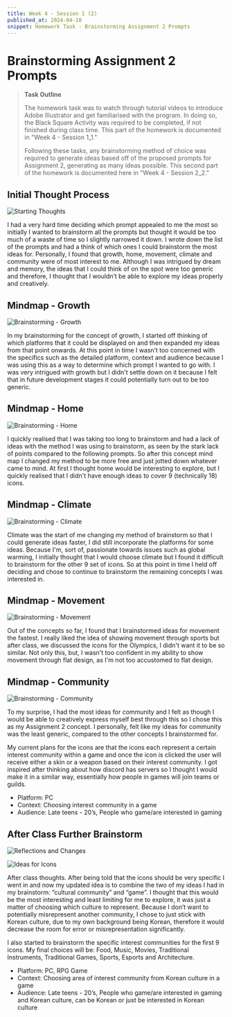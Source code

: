 ```yaml
---
title: Week 4 - Session 1 (2)
published_at: 2024-04-10
snippet: Homework Task - Brainstorming Assignment 2 Prompts
---
```

# Brainstorming Assignment 2 Prompts
> **Task Outline**
>
> The homework task was to watch through tutorial videos to introduce Adobe Illustrator and get familiarised with the program. In doing so, the Black Square Activity was required to be completed, if not finished during class time. This part of the homework is documented in "Week 4 - Session 1_1."
> 
> Following these tasks, any brainstorming method of choice was required to generate ideas based off of the proposed prompts for Assignment 2, generating as many ideas possible. This second part of the homework is documented here in "Week 4 - Session 2_2."

## Initial Thought Process
![Starting Thoughts](/W04/3_1mindmap.jpg)

I had a very hard time deciding which prompt appealed to me the most so initially I wanted to brainstorm all the prompts but thought it would be too much of a waste of time so I slightly narrowed it down. I wrote down the list of the prompts and had a think of which ones I could brainstorm the most ideas for. Personally, I found that growth, home, movement, climate and community were of most interest to me. Although I was intrigued by dream and memory, the ideas that I could think of on the spot were too generic and therefore, I thought that I wouldn’t be able to explore my ideas properly and creatively.

## Mindmap - Growth
![Brainstorming - Growth](/W04/3_2growth.jpg)

In my brainstorming for the concept of growth, I started off thinking of which platforms that it could be displayed on and then expanded my ideas from that point onwards. At this point in time I wasn’t too concerned with the specifics such as the detailed platform, context and audience because I was using this as a way to determine which prompt I wanted to go with. I was very intrigued with growth but I didn't settle down on it because I felt that in future development stages it could potentially turn out to be too generic.

## Mindmap - Home
![Brainstorming - Home](/W04/3_3home.jpg)

I quickly realised that I was taking too long to brainstorm and had a lack of ideas with the method I was using to brainstorm, as seen by the stark lack of points compared to the following prompts. So after this concept mind map I changed my method to be more free and just jotted down whatever came to mind. At first I thought home would be interesting to explore, but I quickly realised that I didn't have enough ideas to cover 9 (technically 18) icons. 

## Mindmap - Climate
![Brainstorming - Climate](/W04/3_4climate.jpg)

Climate was the start of me changing my method of brainstorm so that I could generate ideas faster, I did still incorporate the platforms for some ideas. Because I'm, sort of, passionate towards issues such as global warming, I initially thought that I would choose climate but I found it difficult to brainstorm for the other 9 set of icons. So at this point in time I held off deciding and chose to continue to brainstorm the remaining concepts I was interested in.

## Mindmap - Movement
![Brainstorming - Movement](/W04/3_5movement.jpg)

Out of the concepts so far, I found that I brainstormed ideas for movement the fastest. I really liked the idea of showing movement through sports but after class, we discussed the icons for the Olympics, I didn't want it to be so similar. Not only this, but, I wasn't too confident in my ability to show movement through flat design, as I'm not too accustomed to flat design.

## Mindmap - Community
![Brainstorming - Community](/W04/3_6community.jpg)

To my surprise, I had the most ideas for community and I felt as though I would be able to creatively express myself best through this so I chose this as my Assignment 2 concept. I personally, felt like my ideas for community was the least generic, compared to the other concepts I brainstormed for.

My current plans for the icons are that the icons each represent a certain interest community within a game and once the icon is clicked the user will receive either a skin or a weapon based on their interest community. I got inspired after thinking about how discord has servers so I thought I would make it in a similar way, essentially how people in games will join teams or guilds.

- Platform: PC
- Context: Choosing interest community in a game
- Audience: Late teens - 20’s, People who game/are interested in gaming

## After Class Further Brainstorm
![Reflections and Changes](/W04/3_7afterclass.jpg)

![Ideas for Icons](/W04/3_8list.jpg)

After class thoughts. After being told that the icons should be very specific I went in and now my updated idea is to combine the two of my ideas I had in my brainstorm: ”cultural community” and “game”. I thought that this would be the most interesting and least limiting for me to explore, it was just a matter of choosing which culture to represent. Because I don’t want to potentially misrepresent another community, I chose to just stick with Korean culture, due to my own background being Korean, therefore it would decrease the room for error or misrepresentation significantly.

I also started to brainstorm the specific interest communities for the first 9 icons. My final choices will be: Food, Music, Movies, Traditional Instruments, Traditional Games, Sports, Esports and Architecture.

- Platform: PC, RPG Game
- Context: Choosing area of interest community from Korean culture in a game
- Audience: Late teens - 20’s, People who game/are interested in gaming and Korean culture, can be Korean or just be interested in Korean culture